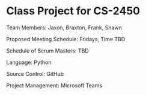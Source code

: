 # Class Project for CS-2450

Team Members: Jaxon, Braxton, Frank, Shawn

Proposed Meeting Schedule: Fridays, Time TBD

Schedule of Scrum Masters: TBD

Language: Python

Source Control: GitHub

Project Management: Microsoft Teams